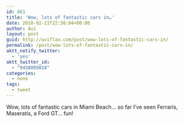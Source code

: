 ```yaml
---
id: 861
title: 'Wow, lots of fantastic cars in…'
date: 2010-02-21T22:58:04+00:00
author: Avi
layout: post
guid: http://aviflax.com/post/wow-lots-of-fantastic-cars-in/
permalink: /post/wow-lots-of-fantastic-cars-in/
aktt_notify_twitter:
  - 'yes'
aktt_twitter_id:
  - "9458089818"
categories:
  - none
tags:
  - tweet
---
```

Wow, lots of fantastic cars in Miami Beach… so far I&#8217;ve seen Ferraris, Maseratis, a Ford GT… fun!